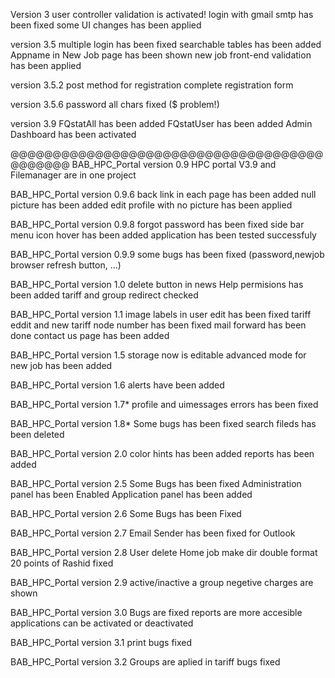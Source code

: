 
Version 3 
user controller validation is activated!
login with gmail smtp has been fixed
some UI changes has been applied

version 3.5
multiple login has been fixed
searchable tables has been added
Appname in New Job page has been shown
new job front-end validation has been applied

version 3.5.2
post method for registration
complete registration form

version 3.5.6
password all chars fixed ($ problem!)

version 3.9
FQstatAll has been added
FQstatUser has been added
Admin Dashboard has been activated

@@@@@@@@@@@@@@@@@@@@@@@@@@@@@@@@@@@@@@@@@@@@
BAB_HPC_Portal version 0.9
HPC portal V3.9 and Filemanager are in one project

BAB_HPC_Portal version 0.9.6
back link in each page has been added
null picture has been added
edit profile with no picture has been applied

BAB_HPC_Portal version 0.9.8
forgot password has been fixed
side bar menu icon hover has been added
application has been tested successfuly

BAB_HPC_Portal version 0.9.9
some bugs has been fixed (password,newjob browser refresh button, ...)

BAB_HPC_Portal version 1.0
delete button in news
Help
permisions has been added
tariff and group redirect checked

BAB_HPC_Portal version 1.1
image labels in user edit has been fixed
tariff eddit and new tariff node number has been fixed
mail forward has been done
contact us page has been added

BAB_HPC_Portal version 1.5
storage now is editable
advanced mode for new job has been added

BAB_HPC_Portal version 1.6
alerts have been added

BAB_HPC_Portal version 1.7*
profile and uimessages errors has been fixed

BAB_HPC_Portal version 1.8*
Some bugs has been fixed
search fileds has been deleted

BAB_HPC_Portal version 2.0
color hints has been added
reports has been added

BAB_HPC_Portal version 2.5
Some Bugs has been fixed
Administration panel has been Enabled
Application panel has been added

BAB_HPC_Portal version 2.6
Some Bugs has been Fixed

BAB_HPC_Portal version 2.7
Email Sender has been fixed for Outlook 

BAB_HPC_Portal version 2.8
User delete Home
job make dir
double format
20 points of Rashid fixed

BAB_HPC_Portal version 2.9
active/inactive a group
negetive charges are shown

BAB_HPC_Portal version 3.0
Bugs are fixed
reports are more accesible
applications can be activated or deactivated

BAB_HPC_Portal version 3.1
print
bugs fixed

BAB_HPC_Portal version 3.2
Groups are aplied in tariff 
bugs fixed